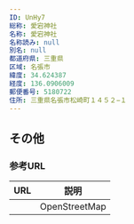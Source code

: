 ```yaml
---
ID: UnHy7
総称: 愛宕神社
名称: 愛宕神社
名称読み: null
別名: null
都道府県: 三重県
区域: 名張市
緯度: 34.624387
経度: 136.0906009
郵便番号: 5180722
住所: 三重県名張市松崎町１４５２−１
---
```


## その他

### 参考URL

| URL | 説明          |
| --- | ------------- |
|     | OpenStreetMap |
